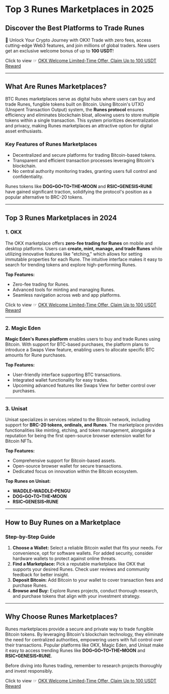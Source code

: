 # Top 3 Runes Marketplaces in 2025

## Discover the Best Platforms to Trade Runes

🚀 Unlock Your Crypto Journey with OKX! Trade with zero fees, access cutting-edge Web3 features, and join millions of global traders. New users get an exclusive welcome bonus of up to **100 USDT**!  

Click to view ☞ [OKX Welcome Limited-Time Offer, Claim Up to 100 USDT Reward](https://bit.ly/OKXe)

---

## What Are Runes Marketplaces?

BTC Runes marketplaces serve as digital hubs where users can buy and trade Runes, fungible tokens built on Bitcoin. Using Bitcoin's UTXO (Unspent Transaction Output) system, the **Runes protocol** ensures efficiency and eliminates blockchain bloat, allowing users to store multiple tokens within a single transaction. This system prioritizes decentralization and privacy, making Runes marketplaces an attractive option for digital asset enthusiasts.

### Key Features of Runes Marketplaces
- Decentralized and secure platforms for trading Bitcoin-based tokens.
- Transparent and efficient transaction processes leveraging Bitcoin's blockchain.
- No central authority monitoring trades, granting users full control and confidentiality.

Runes tokens like **DOG•GO•TO•THE•MOON** and **RSIC•GENESIS•RUNE** have gained significant traction, solidifying the protocol's position as a popular alternative to BRC-20 tokens.

---

## Top 3 Runes Marketplaces in 2024

### 1. OKX
The OKX marketplace offers **zero-fee trading for Runes** on mobile and desktop platforms. Users can **create, mint, manage, and trade Runes** while utilizing innovative features like "etching," which allows for setting immutable properties for each Rune. The intuitive interface makes it easy to search for trending tokens and explore high-performing Runes.

**Top Features:**
- Zero-fee trading for Runes.
- Advanced tools for minting and managing Runes.
- Seamless navigation across web and app platforms.

Click to view ☞ [OKX Welcome Limited-Time Offer, Claim Up to 100 USDT Reward](https://bit.ly/OKXe)

---

### 2. Magic Eden
**Magic Eden's Runes platform** enables users to buy and trade Runes using Bitcoin. With support for BTC-based purchases, the platform plans to introduce a Swaps View feature, enabling users to allocate specific BTC amounts for Rune purchases.

**Top Features:**
- User-friendly interface supporting BTC transactions.
- Integrated wallet functionality for easy trades.
- Upcoming advanced features like Swaps View for better control over purchases.

---

### 3. Unisat
Unisat specializes in services related to the Bitcoin network, including support for **BRC-20 tokens, ordinals, and Runes**. The marketplace provides functionalities like minting, etching, and token management, alongside a reputation for being the first open-source browser extension wallet for Bitcoin NFTs.

**Top Features:**
- Comprehensive support for Bitcoin-based assets.
- Open-source browser wallet for secure transactions.
- Dedicated focus on innovation within the Bitcoin ecosystem.

**Top Runes on Unisat:**
- **WADDLE•WADDLE•PENGU**
- **DOG•GO•TO•THE•MOON**
- **RSIC•GENESIS•RUNE**

---

## How to Buy Runes on a Marketplace

### Step-by-Step Guide
1. **Choose a Wallet:** Select a reliable Bitcoin wallet that fits your needs. For convenience, opt for software wallets. For added security, consider hardware wallets to protect against online threats.
2. **Find a Marketplace:** Pick a reputable marketplace like OKX that supports your desired Runes. Check user reviews and community feedback for better insight.
3. **Deposit Bitcoin:** Add Bitcoin to your wallet to cover transaction fees and purchase Runes.
4. **Browse and Buy:** Explore Runes projects, conduct thorough research, and purchase tokens that align with your investment strategy.

---

## Why Choose Runes Marketplaces?

Runes marketplaces provide a secure and private way to trade fungible Bitcoin tokens. By leveraging Bitcoin's blockchain technology, they eliminate the need for centralized authorities, empowering users with full control over their transactions. Popular platforms like OKX, Magic Eden, and Unisat make it easy to access trending Runes like **DOG•GO•TO•THE•MOON** and **RSIC•GENESIS•RUNE**.

Before diving into Runes trading, remember to research projects thoroughly and invest responsibly.

Click to view ☞ [OKX Welcome Limited-Time Offer, Claim Up to 100 USDT Reward](https://bit.ly/OKXe)
